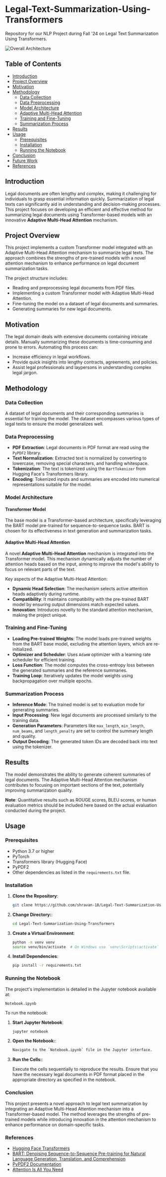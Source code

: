 # Legal-Text-Summarization-Using-Transformers
Repository for our NLP Project during Fall '24 on Legal Text Summarization Using Transformers.

![Overall Architecture](https://github.com/shravan-18/Legal-Text-Summarization-Using-Transformers/blob/main/Docs-Submission/Overall-Architecture.png)

## Table of Contents

- [Introduction](#introduction)
- [Project Overview](#project-overview)
- [Motivation](#motivation)
- [Methodology](#methodology)
  - [Data Collection](#data-collection)
  - [Data Preprocessing](#data-preprocessing)
  - [Model Architecture](#model-architecture)
  - [Adaptive Multi-Head Attention](#adaptive-multi-head-attention)
  - [Training and Fine-Tuning](#training-and-fine-tuning)
  - [Summarization Process](#summarization-process)
- [Results](#results)
- [Usage](#usage)
  - [Prerequisites](#prerequisites)
  - [Installation](#installation)
  - [Running the Notebook](#running-the-notebook)
- [Conclusion](#conclusion)
- [Future Work](#future-work)
- [References](#references)

## Introduction

Legal documents are often lengthy and complex, making it challenging for individuals to grasp essential information quickly. Summarization of legal texts can significantly aid in understanding and decision-making processes. This project focuses on developing an efficient and effective method for summarizing legal documents using Transformer-based models with an innovative **Adaptive Multi-Head Attention** mechanism.

## Project Overview

This project implements a custom Transformer model integrated with an Adaptive Multi-Head Attention mechanism to summarize legal texts. The approach combines the strengths of pre-trained models with a novel attention mechanism to enhance performance on legal document summarization tasks.

The project structure includes:

- Reading and preprocessing legal documents from PDF files.
- Implementing a custom Transformer model with Adaptive Multi-Head Attention.
- Fine-tuning the model on a dataset of legal documents and summaries.
- Generating summaries for new legal documents.

## Motivation

The legal domain deals with extensive documents containing intricate details. Manually summarizing these documents is time-consuming and prone to errors. Automating this process can:

- Increase efficiency in legal workflows.
- Provide quick insights into lengthy contracts, agreements, and policies.
- Assist legal professionals and laypersons in understanding complex legal jargon.

## Methodology

### Data Collection

A dataset of legal documents and their corresponding summaries is essential for training the model. The dataset encompasses various types of legal texts to ensure the model generalizes well.

### Data Preprocessing

- **PDF Extraction**: Legal documents in PDF format are read using the `PyPDF2` library.
- **Text Normalization**: Extracted text is normalized by converting to lowercase, removing special characters, and handling whitespace.
- **Tokenization**: The text is tokenized using the `BartTokenizer` from Hugging Face's Transformers library.
- **Encoding**: Tokenized inputs and summaries are encoded into numerical representations suitable for the model.

### Model Architecture

#### Transformer Model

The base model is a Transformer-based architecture, specifically leveraging the BART model pre-trained for sequence-to-sequence tasks. BART is chosen for its effectiveness in text generation and summarization tasks.

#### Adaptive Multi-Head Attention

A novel **Adaptive Multi-Head Attention** mechanism is integrated into the Transformer model. This mechanism dynamically adjusts the number of attention heads based on the input, aiming to improve the model's ability to focus on relevant parts of the text.

Key aspects of the Adaptive Multi-Head Attention:

- **Dynamic Head Selection**: The mechanism selects active attention heads adaptively during runtime.
- **Compatibility**: It maintains compatibility with the pre-trained BART model by ensuring output dimensions match expected values.
- **Innovation**: Introduces novelty to the standard attention mechanism, making the project unique.

### Training and Fine-Tuning

- **Loading Pre-trained Weights**: The model loads pre-trained weights from the BART base model, excluding the attention layers, which are re-initialized.
- **Optimizer and Scheduler**: Uses `AdamW` optimizer with a learning rate scheduler for efficient training.
- **Loss Function**: The model computes the cross-entropy loss between the generated summaries and the reference summaries.
- **Training Loop**: Iteratively updates the model weights using backpropagation over multiple epochs.

### Summarization Process

- **Inference Mode**: The trained model is set to evaluation mode for generating summaries.
- **Input Processing**: New legal documents are processed similarly to the training data.
- **Generation Parameters**: Parameters like `max_length`, `min_length`, `num_beams`, and `length_penalty` are set to control the summary length and quality.
- **Output Decoding**: The generated token IDs are decoded back into text using the tokenizer.

## Results

The model demonstrates the ability to generate coherent summaries of legal documents. The Adaptive Multi-Head Attention mechanism contributes to focusing on important sections of the text, potentially improving summarization quality.

**Note**: Quantitative results such as ROUGE scores, BLEU scores, or human evaluation metrics should be included here based on the actual evaluation conducted during the project.

## Usage

### Prerequisites

- Python 3.7 or higher
- PyTorch
- Transformers library (Hugging Face)
- PyPDF2
- Other dependencies as listed in the `requirements.txt` file.

### Installation

1. **Clone the Repository**:

   ```bash
   git clone https://github.com/shravan-18/Legal-Text-Summarization-Using-Transformers.git
   ```

2. **Change Directory:**:

   ```bash
   cd Legal-Text-Summarization-Using-Transformers
   ```

3. **Create a Virtual Environment**:

   ```bash
   python -m venv venv
   source venv/bin/activate  # On Windows use `venv\Scripts\activate`
   ```

4. **Install Dependencies**:

   ```bash
   pip install -r requirements.txt
   ```

### Running the Notebook

The project's implementation is detailed in the Jupyter notebook available at:

`Notebook.ipynb`

To run the notebook:

1. **Start Jupyter Notebook**:

   ```bash
   jupyter notebook
   ```

2. **Open the Notebook:**:

   ```bash
   Navigate to the `Notebook.ipynb` file in the Jupyter interface.
   ```

3. **Run the Cells:**:

   Execute the cells sequentially to reproduce the results. Ensure that you have the necessary legal documents in PDF format placed in the appropriate directory as specified in the notebook.

### Conclusion

This project presents a novel approach to legal text summarization by integrating an Adaptive Multi-Head Attention mechanism into a Transformer-based model. The method leverages the strengths of pre-trained models while introducing innovation in the attention mechanism to enhance performance on domain-specific tasks.

### References

- [Hugging Face Transformers](https://huggingface.co/transformers/)
- [BART: Denoising Sequence-to-Sequence Pre-training for Natural Language Generation, Translation, and Comprehension](https://arxiv.org/abs/1910.13461)
- [PyPDF2 Documentation](https://pypi.org/project/PyPDF2/)
- [Attention Is All You Need](https://arxiv.org/abs/1706.03762)
